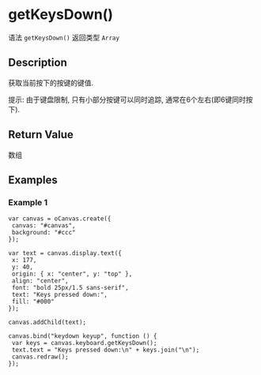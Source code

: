 # getKeysDown()
语法 `getKeysDown()` 返回类型 `Array`

## Description 

获取当前按下的按键的键值.

提示: 由于键盘限制, 只有小部分按键可以同时追踪, 通常在6个左右(即6键同时按下).

## Return Value

数组

## Examples

### Example 1

```
var canvas = oCanvas.create({
 canvas: "#canvas",
 background: "#ccc"
});

var text = canvas.display.text({
 x: 177,
 y: 40,
 origin: { x: "center", y: "top" },
 align: "center",
 font: "bold 25px/1.5 sans-serif",
 text: "Keys pressed down:",
 fill: "#000"
});

canvas.addChild(text);

canvas.bind("keydown keyup", function () {
 var keys = canvas.keyboard.getKeysDown();
 text.text = "Keys pressed down:\n" + keys.join("\n");
 canvas.redraw();
});
```